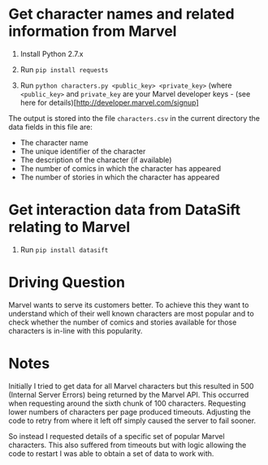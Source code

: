 # Get character names and related information from Marvel

1. Install Python 2.7.x
2. Run `pip install requests`

1. Run `python characters.py <public_key> <private_key>` (where `<public_key>`
  and `private_key` are your Marvel developer keys -
  (see here for details)[http://developer.marvel.com/signup]

The output is stored into the file `characters.csv` in the current directory
the data fields in this file are:

* The character name
* The unique identifier of the character
* The description of the character (if available)
* The number of comics in which the character has appeared
* The number of stories in which the character has appeared

# Get interaction data from DataSift relating to Marvel

1. Run `pip install datasift`

# Driving Question
Marvel wants to serve its customers better. To achieve this they want to
understand which of their well known characters are most popular and to
check whether the number of comics and stories available for those characters
is in-line with this popularity.

# Notes
Initially I tried to get data for all Marvel characters but this resulted in
500 (Internal Server Errors) being returned by the Marvel API. This occurred
when requesting around the sixth chunk of 100 characters. Requesting lower
numbers of characters per page produced timeouts. Adjusting the code to retry
from where it left off simply caused the server to fail sooner.

So instead I requested details of a specific set of popular Marvel characters.
This also suffered from timeouts but with logic allowing the code to restart
I was able to obtain a set of data to work with.
